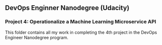 ## DevOps Enginner Nanodegree (Udacity)
### Project 4: Operationalize a Machine Learning Microservice API
This folder contains all my work in completing the 4th project in the DevOps Engineer Nanodegree program.